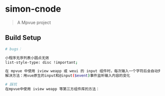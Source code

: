 # simon-cnode

> A Mpvue project

## Build Setup

```bash
# bugs：

小程序无序列表小圆点无效
list-style-type: disc !important;

在 mpvue 中使用 iview weapp 或 weui 的 input 组件时，每次输入一个字符后会自动失去焦点
解决方法：用vue原生的input和@input($event)事件监听输入内容的变化

# 踩坑
在mpvue中使用 iview weapp 等第三方组件库的方法：
```
